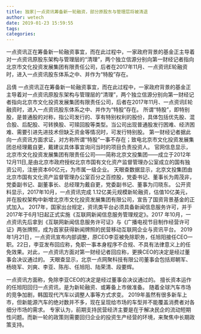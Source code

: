 ```yaml
---
title: 独家|一点资讯筹备新一轮融资，部分原股东与管理层将被清退
author: wetech
date: 2019-01-23 15:59:55
tags: 
categories: 
---
```

一点资讯正在筹备新一轮融资事宜，而在此过程中，一家政府背景的基金正主导着对一点资讯原股东架构与管理层的“清理”，两个独立信源分别向第一财经记者指向北京市文化投资发展集团有限责任公司，后者在2017年11月、一点资讯E轮融资时，进入一点资讯股东体系之中、并作为“特股”存在。
<!-- more -->
吕倩
一点资讯正在筹备新一轮融资事宜，而在此过程中，一家政府背景的基金正主导着对一点资讯原股东架构与管理层的“清理”，两个独立信源分别向第一财经记者指向北京市文化投资发展集团有限责任公司，后者在2017年11月、一点资讯E轮融资时，进入一点资讯股东体系之中、并作为“特股”存在。
所谓“特股”，即特别股，是普通股的对称，指公司发行的、享有特别权利的股份，具体包括优先股、混合股、后配股、可转换股、可赎回股等类型。当公司出现普通股发行困难、经济困难、需要引进先进技术但缺乏资金等情况时，可发行特别股。
第一财经记者据此向一点资讯方面求证，对方称所谓“特股”一事不存在；致电北京市文化投资发展集团总经理戴自更，戴建议具体事宜询问当时的项目负责投资人。
官网信息显示，北京市文化投资发展集团有限责任公司——简称北京文投集团——成立于2012年12月11日,是由北京市政府授权北京市国有文化资产监督管理办公室成立的国有独资公司，注册资本60亿元，为市属一级企业。
天眼查数据显示，北京文投集团由北京市国有文化资产监督管理办公室百分之百控股，党委书记、董事长为周茂非，党委副书记、副董事长、总经理为戴自更，党委副书记、董事为闫晓东。
公开资料显示，2017年10月，一点资讯完成 1.12亿美元规模新轮融资，估值10亿美元，并在股权架构中新增北京市文化投资发展集团有限公司，宣告了国资背景基金的正式加入。
2017年，国家出台规定，资讯类平台必须具备新闻信息服务许可，并于2017年于6月1日起正式实施《互联网新闻信息服务管理规定》。2017 年10月，一点资讯先后拿到《互联网新闻信息服务许可证》与《广播电视节目制作经营许可证》两张牌照，成为首家获得新闻牌照的民营移动互联网企业与资讯平台。
2019年1月21日，一点资讯宣布内部调整，原CEO李亚被免除职务，任旭阳接任CEO一职。22日，李亚发布回应称，免职一事本身程序不合规、不具有法律意义上的任免效果。对此，一点资讯方面对第一财经记者回应称，更换CEO的决定是经过董事会决议通过的。
天眼查显示，北京一点网聚科技有限公司董事会包括郑朝军、杨晓军、刘爽、李亚、陈彤、任旭阳、陆荣清、段要辉。
 
 
一点资讯方面称，免除李亚CEO的决定是经过董事会决议通过的。
擅长资本运作的任旭阳回归一点资讯，是为新轮融资、或筹备上市做准备。
随着全球汽车市场的竞争加剧，韩国现代汽车以调整人事等方式求变。
2019年虽然有很多新车上市，但新能源汽车的绝对数并不多，现在呈现给市场的车型并不能覆盖消费者对各细分市场的需求。
专家认为，前期支持民营经济主要是在于解决民企的流动短期性问题。而新一轮的政策则需要回归企业的投资生产经营的环境，来聚焦中长期政策支持。
